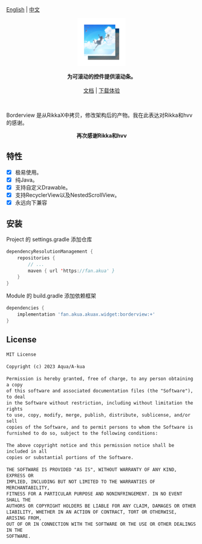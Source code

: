 <p >
    <a href="https://github.com/AquaApps/AkuaX/tree/main/widget/borderview/">English</a>
    | <a href="https://github.com/AquaApps/AkuaX/tree/main/widget/borderview/README_CN.md">中文</a>
</p>

<p align="center"><img src="https://github.com/AquaApps/AkuaX/blob/main/assets/borderview.png?raw=true" alt="1600" width="25%"/></p>

<p align="center">
    <strong>为可滚动的控件提供滚动条。</strong>
    <br>
    <br>
    <a href="https://github.com/AquaApps/AkuaX/tree/main/widget/borderview/Doc.md">文档</a>
    | <a href="https://github.com/AquaApps/AkuaX/blob/main/assets/borderview_demo.apk">下载体验</a>
    <br>
</p>

<br>

Borderview 是从RikkaX中拷贝，修改架构后的产物。我在此表达对Rikka和hvv的感谢。

<p align="center"><strong>再次感谢Rikka和hvv</strong></p>

## 特性

- [x] 极易使用。
- [x] 纯Java。
- [x] 支持自定义Drawable。
- [x] 支持RecyclerView以及NestedScrollView。
- [x] 永远向下兼容

## 安装

Project 的 settings.gradle 添加仓库

```kotlin
dependencyResolutionManagement {
    repositories {
        // ...
        maven { url 'https://fan.akua' }
    }
}
```

Module 的 build.gradle 添加依赖框架

```groovy
dependencies {
    implementation 'fan.akua.akuax.widget:borderview:+'
}
```

## License

```
MIT License

Copyright (c) 2023 Aqua/A-kua

Permission is hereby granted, free of charge, to any person obtaining a copy
of this software and associated documentation files (the "Software"), to deal
in the Software without restriction, including without limitation the rights
to use, copy, modify, merge, publish, distribute, sublicense, and/or sell
copies of the Software, and to permit persons to whom the Software is
furnished to do so, subject to the following conditions:

The above copyright notice and this permission notice shall be included in all
copies or substantial portions of the Software.

THE SOFTWARE IS PROVIDED "AS IS", WITHOUT WARRANTY OF ANY KIND, EXPRESS OR
IMPLIED, INCLUDING BUT NOT LIMITED TO THE WARRANTIES OF MERCHANTABILITY,
FITNESS FOR A PARTICULAR PURPOSE AND NONINFRINGEMENT. IN NO EVENT SHALL THE
AUTHORS OR COPYRIGHT HOLDERS BE LIABLE FOR ANY CLAIM, DAMAGES OR OTHER
LIABILITY, WHETHER IN AN ACTION OF CONTRACT, TORT OR OTHERWISE, ARISING FROM,
OUT OF OR IN CONNECTION WITH THE SOFTWARE OR THE USE OR OTHER DEALINGS IN THE
SOFTWARE.
```
